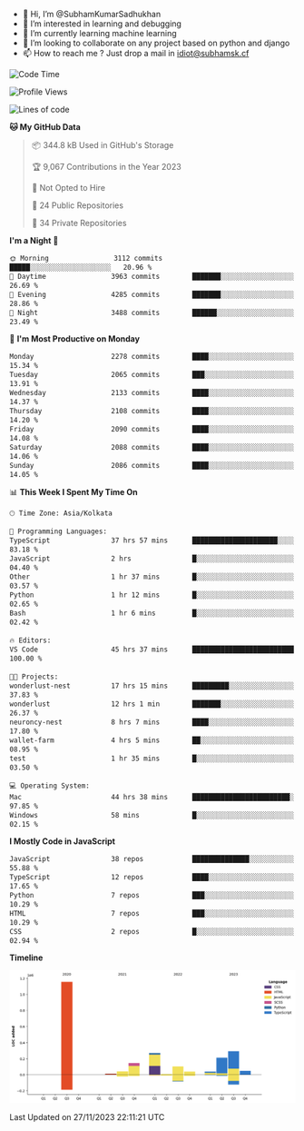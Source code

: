 - 👋 Hi, I’m @SubhamKumarSadhukhan
- 👀 I’m interested in learning and debugging
- 🌱 I’m currently learning machine learning
- 💞️ I’m looking to collaborate on any project based on python and django
- 📫 How to reach me ?
      Just drop a mail in idiot@subhamsk.cf

<!---
SubhamKumarSadhukhan/SubhamKumarSadhukhan is a ✨ special ✨ repository because its `README.md` (this file) appears on your GitHub profile.
You can click the Preview link to take a look at your changes.
--->


<!--START_SECTION:waka-->
![Code Time](http://img.shields.io/badge/Code%20Time-1%2C740%20hrs%2044%20mins-blue)

![Profile Views](http://img.shields.io/badge/Profile%20Views-0-blue)

![Lines of code](https://img.shields.io/badge/From%20Hello%20World%20I%27ve%20Written-2.4%20million%20lines%20of%20code-blue)

**🐱 My GitHub Data** 

> 📦 344.8 kB Used in GitHub's Storage 
 > 
> 🏆 9,067 Contributions in the Year 2023
 > 
> 🚫 Not Opted to Hire
 > 
> 📜 24 Public Repositories 
 > 
> 🔑 34 Private Repositories 
 > 
**I'm a Night 🦉** 

```text
🌞 Morning                3112 commits        █████░░░░░░░░░░░░░░░░░░░░   20.96 % 
🌆 Daytime                3963 commits        ███████░░░░░░░░░░░░░░░░░░   26.69 % 
🌃 Evening                4285 commits        ███████░░░░░░░░░░░░░░░░░░   28.86 % 
🌙 Night                  3488 commits        ██████░░░░░░░░░░░░░░░░░░░   23.49 % 
```
📅 **I'm Most Productive on Monday** 

```text
Monday                   2278 commits        ████░░░░░░░░░░░░░░░░░░░░░   15.34 % 
Tuesday                  2065 commits        ███░░░░░░░░░░░░░░░░░░░░░░   13.91 % 
Wednesday                2133 commits        ████░░░░░░░░░░░░░░░░░░░░░   14.37 % 
Thursday                 2108 commits        ████░░░░░░░░░░░░░░░░░░░░░   14.20 % 
Friday                   2090 commits        ████░░░░░░░░░░░░░░░░░░░░░   14.08 % 
Saturday                 2088 commits        ████░░░░░░░░░░░░░░░░░░░░░   14.06 % 
Sunday                   2086 commits        ████░░░░░░░░░░░░░░░░░░░░░   14.05 % 
```


📊 **This Week I Spent My Time On** 

```text
🕑︎ Time Zone: Asia/Kolkata

💬 Programming Languages: 
TypeScript               37 hrs 57 mins      █████████████████████░░░░   83.18 % 
JavaScript               2 hrs               █░░░░░░░░░░░░░░░░░░░░░░░░   04.40 % 
Other                    1 hr 37 mins        █░░░░░░░░░░░░░░░░░░░░░░░░   03.57 % 
Python                   1 hr 12 mins        █░░░░░░░░░░░░░░░░░░░░░░░░   02.65 % 
Bash                     1 hr 6 mins         █░░░░░░░░░░░░░░░░░░░░░░░░   02.42 % 

🔥 Editors: 
VS Code                  45 hrs 37 mins      █████████████████████████   100.00 % 

🐱‍💻 Projects: 
wonderlust-nest          17 hrs 15 mins      █████████░░░░░░░░░░░░░░░░   37.83 % 
wonderlust               12 hrs 1 min        ███████░░░░░░░░░░░░░░░░░░   26.37 % 
neuroncy-nest            8 hrs 7 mins        ████░░░░░░░░░░░░░░░░░░░░░   17.80 % 
wallet-farm              4 hrs 5 mins        ██░░░░░░░░░░░░░░░░░░░░░░░   08.95 % 
test                     1 hr 35 mins        █░░░░░░░░░░░░░░░░░░░░░░░░   03.50 % 

💻 Operating System: 
Mac                      44 hrs 38 mins      ████████████████████████░   97.85 % 
Windows                  58 mins             █░░░░░░░░░░░░░░░░░░░░░░░░   02.15 % 
```

**I Mostly Code in JavaScript** 

```text
JavaScript               38 repos            ██████████████░░░░░░░░░░░   55.88 % 
TypeScript               12 repos            ████░░░░░░░░░░░░░░░░░░░░░   17.65 % 
Python                   7 repos             ███░░░░░░░░░░░░░░░░░░░░░░   10.29 % 
HTML                     7 repos             ███░░░░░░░░░░░░░░░░░░░░░░   10.29 % 
CSS                      2 repos             █░░░░░░░░░░░░░░░░░░░░░░░░   02.94 % 
```



**Timeline**

![Lines of Code chart](https://raw.githubusercontent.com/SubhamKumarSadhukhan/SubhamKumarSadhukhan/main/assets/bar_graph.png)


 Last Updated on 27/11/2023 22:11:21 UTC
<!--END_SECTION:waka-->
